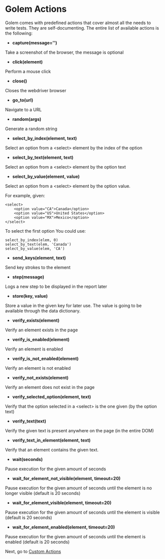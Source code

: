 Golem Actions
==================================================

Golem comes with predefined actions that cover almost all the needs to write tests. They are self-documenting. The entire list of available actions is the following:


- **capture(message='')**

Take a screenshot of the browser, the message is optional

- **click(element)**

Perform a mouse click

- **close()**

Closes the webdriver browser

- **go_to(url)**

Navigate to a URL

- **random(args)**

Generate a random string

- **select_by_index(element, text)**

Select an option from a \<select\> element by the index of the option

- **select_by_text(element, text)**

Select an option from a \<select\> element by the option text

- **select_by_value(element, value)**

Select an option from a \<select\> element by the option value. 

For example, given:

```
<select>
    <option value="CA">Canada</option>
    <option value="US">United States</option>
    <option value="MX">Mexico</option>
</select>
```

To select the first option You could use:

```
select_by_index(elem, 0)
select_by_text(elem, 'Canada')
select_by_value(elem, 'CA')
```


- **send_keys(element, text)**

Send key strokes to the element

- **step(message)**

Logs a new step to be displayed in the report later

- **store(key, value)**

Store a value in the given key for later use. The value is going to be available through the data dictionary.

- **verify_exists(element)**

Verify an element exists in the page

- **verify_is_enabled(element)**

Verify an element is enabled

- **verify_is_not_enabled(element)**

Verify an element is not enabled

- **verify_not_exists(element)**

Verify an element does not exist in the page

- **verify_selected_option(element, text)**

Verify that the option selected in a \<select\> is the one given (by the option text)

- **verify_text(text)**

Verify the given text is present anywhere on the page (in the entire DOM)

- **verify_text_in_element(element, text)**

Verify that an element contains the given text.

- **wait(seconds)**

Pause execution for the given amount of seconds

- **wait_for_element_not_visible(element, timeout=20)**

Pause execution for the given amount of seconds until the element is no longer visible (default is 20 seconds)

- **wait_for_element_visible(element, timeout=20)**

Pause execution for the given amount of seconds until the element is visible (default is 20 seconds)

- **wait_for_element_enabled(element, timeout=20)**

Pause execution for the given amount of seconds until the element is enabled (default is 20 seconds)

Next, go to [Custom Actions](custom-actions.html)
